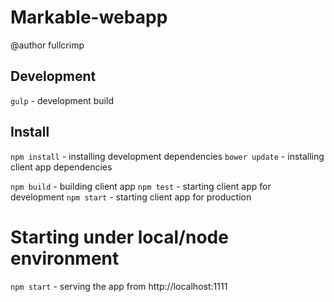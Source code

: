 # Markable-webapp
@author fullcrimp

## Development
`gulp` - development build

## Install
`npm install` - installing development dependencies
`bower update` - installing client app dependencies

`npm build` - building client app
`npm test` - starting client app for development
`npm start` - starting client app for production

# Starting under local/node environment
`npm start` - serving the app from http://localhost:1111

